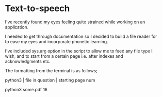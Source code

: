 # Text-to-speech

I've recently found my eyes feeling quite strained while working on an application.

I needed to get through documentation so I decided to build a file reader for to ease my eyes and incorporate phonetic learning.

I've included sys.arg option in the script to allow me to feed any file type I wish, and to start from a certain page i.e. after indexes and acknowledgments etc.

The formatting from the terminal is as follows;

python3 | file in question | starting page num


python3 some.pdf 18
